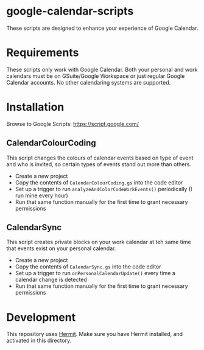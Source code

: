 # google-calendar-scripts

These scripts are designed to enhance your experience of Google Calendar.

# Requirements

These scripts only work with Google Calendar. Both your personal and work calendars must be on GSuite/Google Workspace or just regular Google Calendar accounts. No other calendaring systems are supported.

# Installation

Browse to Google Scripts: https://script.google.com/

## CalendarColourCoding

This script changes the colours of calendar events based on type of event and who is invited, so certain types of events stand out more than others. 

* Create a new project 
* Copy the contents of `CalendarColourCoding.gs` into the code editor
* Set up a trigger to run `analyzeAndColorCodeWorkEvents()` periodically (I run mine every hour)
* Run that same function manually for the first time to grant necessary permissions   

## CalendarSync

This script creates private blocks on your work calendar at teh same time that events exist on your personal calendar. 

* Create a new project
* Copy the contents of `CalendarSync.gs` into the code editor
* Set up a trigger to run `onPersonalCalendarUpdate()` every time a calendar change is detected
* Run that same function manually for the first time to grant necessary permissions

# Development

This repository uses [Hermit](https://cashapp.github.io/hermit/). Make sure you have Hermit installed, and activated in this directory.

